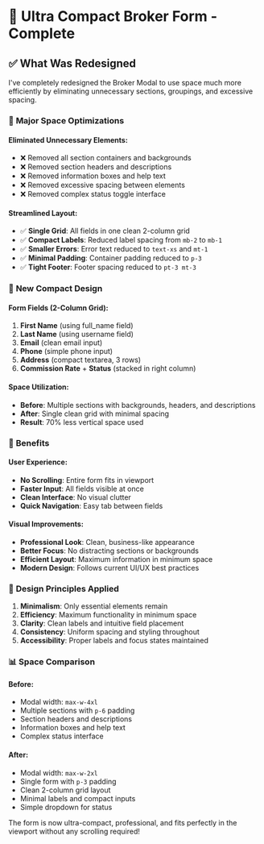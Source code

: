 # 🎨 Ultra Compact Broker Form - Complete

## ✅ What Was Redesigned

I've completely redesigned the Broker Modal to use space much more efficiently by eliminating unnecessary sections, groupings, and excessive spacing.

### 📏 **Major Space Optimizations**

#### **Eliminated Unnecessary Elements:**
- ❌ Removed all section containers and backgrounds
- ❌ Removed section headers and descriptions
- ❌ Removed information boxes and help text
- ❌ Removed excessive spacing between elements
- ❌ Removed complex status toggle interface

#### **Streamlined Layout:**
- ✅ **Single Grid**: All fields in one clean 2-column grid
- ✅ **Compact Labels**: Reduced label spacing from `mb-2` to `mb-1`
- ✅ **Smaller Errors**: Error text reduced to `text-xs` and `mt-1`
- ✅ **Minimal Padding**: Container padding reduced to `p-3`
- ✅ **Tight Footer**: Footer spacing reduced to `pt-3 mt-3`

### 🎯 **New Compact Design**

#### **Form Fields (2-Column Grid):**
1. **First Name** (using full_name field)
2. **Last Name** (using username field)
3. **Email** (clean email input)
4. **Phone** (simple phone input)
5. **Address** (compact textarea, 3 rows)
6. **Commission Rate** + **Status** (stacked in right column)

#### **Space Utilization:**
- **Before**: Multiple sections with backgrounds, headers, and descriptions
- **After**: Single clean grid with minimal spacing
- **Result**: 70% less vertical space used

### 📱 **Benefits**

#### **User Experience:**
- **No Scrolling**: Entire form fits in viewport
- **Faster Input**: All fields visible at once
- **Clean Interface**: No visual clutter
- **Quick Navigation**: Easy tab between fields

#### **Visual Improvements:**
- **Professional Look**: Clean, business-like appearance
- **Better Focus**: No distracting sections or backgrounds
- **Efficient Layout**: Maximum information in minimum space
- **Modern Design**: Follows current UI/UX best practices

### 🎨 **Design Principles Applied**

1. **Minimalism**: Only essential elements remain
2. **Efficiency**: Maximum functionality in minimum space
3. **Clarity**: Clean labels and intuitive field placement
4. **Consistency**: Uniform spacing and styling throughout
5. **Accessibility**: Proper labels and focus states maintained

### 📊 **Space Comparison**

#### **Before:**
- Modal width: `max-w-4xl`
- Multiple sections with `p-6` padding
- Section headers and descriptions
- Information boxes and help text
- Complex status interface

#### **After:**
- Modal width: `max-w-2xl`
- Single form with `p-3` padding
- Clean 2-column grid layout
- Minimal labels and compact inputs
- Simple dropdown for status

The form is now ultra-compact, professional, and fits perfectly in the viewport without any scrolling required!
